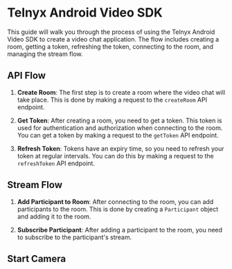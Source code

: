 ﻿# Telnyx Android Video SDK

This guide will walk you through the process of using the Telnyx Android Video SDK to create a video chat application. The flow includes creating a room, getting a token, refreshing the token, connecting to the room, and managing the stream flow.

## API Flow

1. **Create Room**: The first step is to create a room where the video chat will take place. This is done by making a request to the `createRoom` API endpoint.

2. **Get Token**: After creating a room, you need to get a token. This token is used for authentication and authorization when connecting to the room. You can get a token by making a request to the `getToken` API endpoint.

3. **Refresh Token**: Tokens have an expiry time, so you need to refresh your token at regular intervals. You can do this by making a request to the `refreshToken` API endpoint.


## Stream Flow

1. **Add Participant to Room**: After connecting to the room, you can add participants to the room. This is done by creating a `Participant` object and adding it to the room.

2. **Subscribe Participant**: After adding a participant to the room, you need to subscribe to the participant's stream. 


## Start Camera
```markdown
